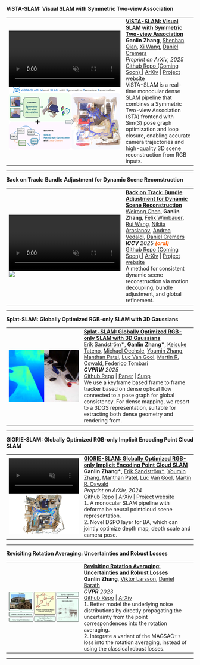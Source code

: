 
<!-- <hr>

  You can also find my articles on my <a href="https://scholar.google.com/citations?user=1B_T56IAAAAJ" target="_blank">Google Scholar profile</a>.

<hr> -->


<heading><strong>ViSTA-SLAM: Visual SLAM with Symmetric Two-view Association</strong> </heading>
  <table width="100%" align="center" border="0" cellspacing="0" cellpadding="20">  
    <tr onmouseout="vista_stop()" onmouseover="vista_start()">  
            <td width="40%">
              <div class="one">
                <div class="two" id='vista_shape' style="display: flex; justify-content: center; height: 100%; width: 100%;">
                  <video autoplay muted loop playsinline style="height: 100%;">
                    <source src="https://ganlinzhang.xyz/vista-slam/media/vista_slam.mp4" type="video/mp4">
                    Your browser does not support the video tag.
                  </video>
                </div>
                <img src='/images/publications/vista.png' style="width: 100%;" id='vista_img'/>
              </div>       
              <script type="text/javascript">
              function vista_start() { 
              document.getElementById('vista_img').style.opacity = "0";
              document.getElementById('vista_shape').style.opacity = "1";
              }
              function vista_stop() { 
              document.getElementById('vista_shape').style.opacity = "0"; 
              document.getElementById('vista_img').style.opacity = "1";
              }
              vista_stop()
              </script>
            </td>
      <td valign="top" width="75%">
            <papertitle>
            <strong>
            <a href="https://ganlinzhang.xyz/vista-slam" target="_blank">ViSTA-SLAM: Visual SLAM with Symmetric Two-view Association</a>
            </strong>
            </papertitle>
      <br>
          <strong>Ganlin Zhang</strong>, 
          <a href="https://shenhanqian.github.io/" target="_blank">Shenhan Qian</a>, 
          <a href="https://xiwang1212.github.io/homepage/" target="_blank">Xi Wang</a>, 
          <a href="https://cvg.cit.tum.de/members/cremers" target="_blank">Daniel Cremers</a>
        <br>
          <!-- <em><strong>ICCV</strong>, 2025</em> -->
          <em>Preprint on ArXiv, 2025</em>
        <br>
        <a href="https://github.com/zhangganlin/vista-slam" target="_blank">Github Repo (Coming Soon) </a> | 
        <a href="https://arxiv.org" target="_blank">ArXiv</a> | 
        <a href="https://ganlinzhang.xyz/vista-slam/" target="_blank">Project website</a>
        <br>
        ViSTA-SLAM is a real-time monocular dense SLAM pipeline that combines a Symmetric Two-view Association (STA) frontend with Sim(3) pose graph optimization and loop closure, enabling accurate camera trajectories and high-quality 3D scene reconstruction from RGB inputs.
         </td>
    </tr>
  </table>
  <hr>




<heading><strong>Back on Track: Bundle Adjustment for Dynamic Scene Reconstruction</strong> </heading>
  <table width="100%" align="center" border="0" cellspacing="0" cellpadding="20">  
    <tr onmouseout="batrack_stop()" onmouseover="batrack_start()">  
            <td width="40%">
              <div class="one">
                <div class="two" id='batrack_shape' style="display: flex; justify-content: center; height: 100%; width: 100%;">
                  <video autoplay muted loop playsinline style="height: 100%;">
                    <source src="https://wrchen530.github.io/projects/batrack/static/videos/davis_3.mp4" type="video/mp4">
                    Your browser does not support the video tag.
                  </video>
                </div>
                <img src='https://wrchen530.github.io/images/batrack.png' style="width: 100%;" id='batrack_img'/>
              </div>       
              <script type="text/javascript">
              function batrack_start() { 
              document.getElementById('batrack_img').style.opacity = "0";
              document.getElementById('batrack_shape').style.opacity = "1";
              }
              function batrack_stop() { 
              document.getElementById('batrack_shape').style.opacity = "0"; 
              document.getElementById('batrack_img').style.opacity = "1";
              }
              batrack_stop()
              </script>
            </td>
      <td valign="top" width="75%">
            <papertitle>
            <strong>
            <a href="https://wrchen530.github.io/projects/batrack" target="_blank">Back on Track: Bundle Adjustment for Dynamic Scene Reconstruction</a>
            </strong>
            </papertitle>
      <br>
          <a href="https://wrchen530.github.io/" target="_blank">Weirong Chen</a>, 
          <strong>Ganlin Zhang</strong>, 
          <a href="https://fwmb.github.io/" target="_blank">Felix Wimbauer</a>, 
          <a href="https://rui2016.github.io/" target="_blank">Rui Wang</a>, 
          <a href="https://arnike.github.io/" target="_blank">Nikita Araslanov</a>, 
          <a href="https://www.robots.ox.ac.uk/~vedaldi/" target="_blank">Andrea Vedaldi</a>, 
          <a href="https://cvg.cit.tum.de/members/cremers" target="_blank">Daniel Cremers</a>
        <br>
          <em><strong>ICCV</strong> 2025 <span style="color:rgb(255, 94, 0);font-weight: bold;">(oral)</span></em>
        <br>
        <a href="https://wrchen530.github.io/projects/batrack/" target="_blank">Github Repo (Coming Soon) </a> | 
        <a href="https://arxiv.org/abs/2504.14516" target="_blank">ArXiv</a> | 
        <a href="https://wrchen530.github.io/projects/batrack/" target="_blank">Project website</a>
        <br>
        A method for consistent dynamic scene reconstruction via motion decoupling, bundle adjustment, and global refinement.
         </td>
    </tr>
  </table>
  <hr>



  <heading><strong>Splat-SLAM: Globally Optimized RGB-only SLAM with 3D Gaussians</strong> </heading>
  <table width="100%" align="center" border="0" cellspacing="0" cellpadding="20">  
      <td width="40%">
        <div class="one">
        <img src="/images/publications/splatslam.jpg" width="100%"> </div>
      </td>
      <td valign="top" width="75%">
            <papertitle>
            <strong>
              <a href="https://openaccess.thecvf.com/content/CVPR2025W/VOCVALC/papers/Sandstrom_Splat-SLAM_Globally_Optimized_RGB-only_SLAM_with_3D_Gaussians_CVPRW_2025_paper.pdf" target="_blank">Splat-SLAM: Globally Optimized RGB-only SLAM with 3D Gaussians</a>
            </strong>
            </papertitle>
      <br>
          <a href="https://eriksandstroem.github.io/" target="_blank">Erik Sandström*</a>, 
          <strong>Ganlin Zhang*</strong>, 
          <a href="https://scholar.google.com/citations?user=ml3laqEAAAAJ" target="_blank"> Keisuke Tateno</a>, 
          <a href="https://moechsle.github.io/" target="_blank"> Michael Oechsle</a>, 
          <a href="https://youmi-zym.github.io/" target="_blank"> Youmin Zhang</a>, 
          <a href="https://manthan99.github.io/" target="_blank"> Manthan Patel</a>, 
          <a href="https://vision.ee.ethz.ch/people-details.OTAyMzM=.TGlzdC8zMjg3LC0xOTcxNDY1MTc4.html" target="_blank"> Luc Van Gool</a>, 
          <a href="https://oswaldm.github.io/" target="_blank"> Martin R. Oswald</a>, 
          <a href="https://federicotombari.github.io/" target="_blank"> Federico Tombari</a>
        <br>
          <em><strong>CVPRW</strong> 2025</em>
        <br>
        <a href="https://github.com/google-research/Splat-SLAM" target="_blank">Github Repo</a> | 
        <a href="https://openaccess.thecvf.com/content/CVPR2025W/VOCVALC/papers/Sandstrom_Splat-SLAM_Globally_Optimized_RGB-only_SLAM_with_3D_Gaussians_CVPRW_2025_paper.pdf" target="_blank">Paper</a> | 
        <a href="https://openaccess.thecvf.com/content/CVPR2025W/VOCVALC/supplemental/Sandstrom_Splat-SLAM_Globally_Optimized_CVPRW_2025_supplemental.pdf" target="_blank">Supp</a>
        <br>
        We use a keyframe based frame to frame tracker based on dense optical flow connected to a pose graph for global consistency. For dense mapping, we resort to a 3DGS representation, suitable for extracting both dense geometry and rendering from.
      </td>
  </table>
  <hr>

  
  <heading><strong>GlORIE-SLAM: Globally Optimized RGB-only Implicit Encoding Point Cloud SLAM</strong> </heading>
  <table width="100%" align="center" border="0" cellspacing="0" cellpadding="20">  
    <tr onmouseout="glorie_stop()" onmouseover="glorie_start()">  
            <td width="40%">
              <div class="one">
                <div class="two" id='glorie_shape'>
                  <video  autoplay muted loop playsinline width="100%">
                    <source src="/images/publications/glorie.mp4" type="video/mp4">
                        Your browser does not support the video tag.
                    </video>
                </div>
                <img src='/images/publications/glorie.jpg' style="width: 100%;"/>
              </div>        
              <script type="text/javascript">
              function glorie_start() { 
              document.getElementById('glorie_shape').style.opacity = "1";
              }
              function glorie_stop() { 
              document.getElementById('glorie_shape').style.opacity = "0"; 
              }
              glorie_stop()
              </script>
            </td>
      <td valign="top" width="75%">
            <papertitle>
            <strong>
            <a href="https://zhangganlin.github.io/GlORIE-SLAM/index.html" target="_blank">GlORIE-SLAM: Globally Optimized RGB-only Implicit Encoding Point Cloud SLAM</a>
            </strong>
            </papertitle>
      <br>
          <strong>Ganlin Zhang*</strong>, 
          <a href="https://eriksandstroem.github.io/" target="_blank">Erik Sandström*</a>, 
          <a href="https://youmi-zym.github.io/" target="_blank"> Youmin Zhang</a>, 
          <a href="https://manthan99.github.io/" target="_blank"> Manthan Patel</a>, 
          <a href="https://vision.ee.ethz.ch/people-details.OTAyMzM=.TGlzdC8zMjg3LC0xOTcxNDY1MTc4.html" target="_blank"> Luc Van Gool</a>, 
          <a href="https://oswaldm.github.io/" target="_blank"> Martin R. Oswald</a>
        <br>
          <em>Preprint on ArXiv, 2024</em>
        <br>
        <a href="https://github.com/zhangganlin/GlORIE-SLAM" target="_blank">Github Repo </a> | 
        <a href="https://arxiv.org/abs/2403.19549" target="_blank">ArXiv</a> | 
        <a href="https://zhangganlin.github.io/GlORIE-SLAM/index.html" target="_blank">Project website</a>
        <br>
        1. A monocular SLAM pipeline with deformalbe neural pointcloud scene representation. <br>
        2. Novel DSPO layer for BA, which can jointly optimize depth map, depth scale and camera pose. <br>
         </td>
    </tr>
  </table>
  <hr>



<heading><strong>Revisiting Rotation Averaging: Uncertainties and Robust Losses</strong> </heading>
<table width="100%" align="center" border="0" cellspacing="0" cellpadding="20">  
    <td width="40%">
      <div class="one">
      <img src="/images/publications/rotationAverage.png" width="100%"> </div>
    </td>
    <td valign="top" width="75%">
          <papertitle>
          <strong>
            <a href="https://openaccess.thecvf.com/content/CVPR2023/papers/Zhang_Revisiting_Rotation_Averaging_Uncertainties_and_Robust_Losses_CVPR_2023_paper.pdf" target="_blank">Revisiting Rotation Averaging: Uncertainties and Robust Losses</a>
          </strong>
          </papertitle>
    <br>
        <strong>Ganlin Zhang</strong>,
        <a href="https://vlarsson.github.io/" target="_blank">Viktor Larsson</a>,
        <a href="https://cvg.ethz.ch/team/Dr-Daniel-Bela-Barath" target="_blank">Daniel Barath</a>
      <br>
        <em><strong>CVPR</strong> 2023</em>
      <br>
      <a href="https://github.com/zhangganlin/GlobalSfMpy" target="_blank">Github Repo</a> | 
      <a href="https://arxiv.org/abs/2303.05195" target="_blank">ArXiv</a>
      <br>
      1. Better model the underlying noise distributions by directly propagating the uncertainty from the point correspondences into the rotation averaging. <br>
      2. Integrate a variant of the MAGSAC++ loss into the rotation averaging, instead of using the classical robust losses.
    </td>
</table>
<hr>

